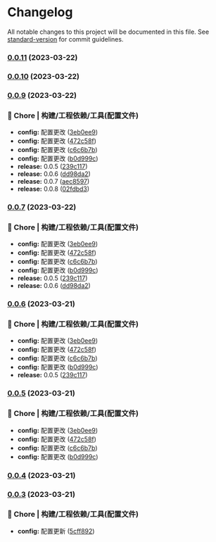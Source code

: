 # Changelog

All notable changes to this project will be documented in this file. See [standard-version](https://github.com/conventional-changelog/standard-version) for commit guidelines.

### [0.0.11](https://github.com/Shawsam/chatGPT/compare/v0.0.10...v0.0.11) (2023-03-22)

### [0.0.10](https://github.com/Shawsam/chatGPT/compare/v0.0.9...v0.0.10) (2023-03-22)

### [0.0.9](https://github.com/Shawsam/chatGPT/compare/v0.0.8...v0.0.9) (2023-03-22)

### 🚀 Chore | 构建/工程依赖/工具(配置文件)

- **config:** 配置更改 ([3eb0ee9](https://github.com/Shawsam/chatGPT/commit/3eb0ee953ee15284c05d38cab21573182f5082cc))
- **config:** 配置更改 ([472c58f](https://github.com/Shawsam/chatGPT/commit/472c58f92b133560c629c3acfe90330b827eaced))
- **config:** 配置更改 ([c6c6b7b](https://github.com/Shawsam/chatGPT/commit/c6c6b7b3f93b4c128eb30c9dd70fa25c7cc21307))
- **config:** 配置更改 ([b0d999c](https://github.com/Shawsam/chatGPT/commit/b0d999cfeba28f07b725ae331213497c9c113c2e))
- **release:** 0.0.5 ([239c117](https://github.com/Shawsam/chatGPT/commit/239c11733ce1d743c4fd600caa9d1de3e4015a5a))
- **release:** 0.0.6 ([dd98da2](https://github.com/Shawsam/chatGPT/commit/dd98da26504ceba7838b512581ada35c6f47e48d))
- **release:** 0.0.7 ([aec8597](https://github.com/Shawsam/chatGPT/commit/aec8597ff4704ec5415da19dfff238c3cdfaa6fd))
- **release:** 0.0.8 ([02fdbd3](https://github.com/Shawsam/chatGPT/commit/02fdbd3f1a959138bf1311ecf2761decdaa01b1e))

### [0.0.7](https://github.com/Shawsam/chatGPT/compare/v0.0.8...v0.0.7) (2023-03-22)

### 🚀 Chore | 构建/工程依赖/工具(配置文件)

- **config:** 配置更改 ([3eb0ee9](https://github.com/Shawsam/chatGPT/commit/3eb0ee953ee15284c05d38cab21573182f5082cc))
- **config:** 配置更改 ([472c58f](https://github.com/Shawsam/chatGPT/commit/472c58f92b133560c629c3acfe90330b827eaced))
- **config:** 配置更改 ([c6c6b7b](https://github.com/Shawsam/chatGPT/commit/c6c6b7b3f93b4c128eb30c9dd70fa25c7cc21307))
- **config:** 配置更改 ([b0d999c](https://github.com/Shawsam/chatGPT/commit/b0d999cfeba28f07b725ae331213497c9c113c2e))
- **release:** 0.0.5 ([239c117](https://github.com/Shawsam/chatGPT/commit/239c11733ce1d743c4fd600caa9d1de3e4015a5a))
- **release:** 0.0.6 ([dd98da2](https://github.com/Shawsam/chatGPT/commit/dd98da26504ceba7838b512581ada35c6f47e48d))

### [0.0.6](https://github.com/Shawsam/chatGPT/compare/v0.0.8...v0.0.6) (2023-03-21)

### 🚀 Chore | 构建/工程依赖/工具(配置文件)

- **config:** 配置更改 ([3eb0ee9](https://github.com/Shawsam/chatGPT/commit/3eb0ee953ee15284c05d38cab21573182f5082cc))
- **config:** 配置更改 ([472c58f](https://github.com/Shawsam/chatGPT/commit/472c58f92b133560c629c3acfe90330b827eaced))
- **config:** 配置更改 ([c6c6b7b](https://github.com/Shawsam/chatGPT/commit/c6c6b7b3f93b4c128eb30c9dd70fa25c7cc21307))
- **config:** 配置更改 ([b0d999c](https://github.com/Shawsam/chatGPT/commit/b0d999cfeba28f07b725ae331213497c9c113c2e))
- **release:** 0.0.5 ([239c117](https://github.com/Shawsam/chatGPT/commit/239c11733ce1d743c4fd600caa9d1de3e4015a5a))

### [0.0.5](https://github.com/Shawsam/chatGPT/compare/v0.0.8...v0.0.5) (2023-03-21)

### 🚀 Chore | 构建/工程依赖/工具(配置文件)

- **config:** 配置更改 ([3eb0ee9](https://github.com/Shawsam/chatGPT/commit/3eb0ee953ee15284c05d38cab21573182f5082cc))
- **config:** 配置更改 ([472c58f](https://github.com/Shawsam/chatGPT/commit/472c58f92b133560c629c3acfe90330b827eaced))
- **config:** 配置更改 ([c6c6b7b](https://github.com/Shawsam/chatGPT/commit/c6c6b7b3f93b4c128eb30c9dd70fa25c7cc21307))
- **config:** 配置更改 ([b0d999c](https://github.com/Shawsam/chatGPT/commit/b0d999cfeba28f07b725ae331213497c9c113c2e))

### [0.0.4](http://git.tarsocial.com/data-api/innovation/chatgptwebv2/compare/v0.0.3...v0.0.4) (2023-03-21)

### [0.0.3](http://git.tarsocial.com/data-api/innovation/chatgptwebv2/compare/v0.0.2...v0.0.3) (2023-03-21)

### 🚀 Chore | 构建/工程依赖/工具(配置文件)

- **config:** 配置更新 ([5cff892](http://git.tarsocial.com/data-api/innovation/chatgptwebv2/commit/5cff892f32b19f77db49d94c2af230021851c3db))
